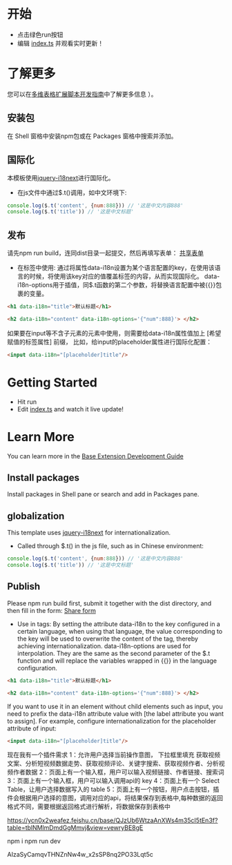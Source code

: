 # 开始
- 点击绿色run按钮
- 编辑 [index.ts](#src/index.ts) 并观看实时更新！

# 了解更多

您可以在[多维表格扩展脚本开发指南](https://feishu.feishu.cn/docx/U3wodO5eqome3uxFAC3cl0qanIe)中了解更多信息 ）。

## 安装包
在 Shell 窗格中安装npm包或在 Packages 窗格中搜索并添加。

## 国际化
本模板使用[jquery-i18next](https://locize.com/blog/jquery-i18next/)进行国际化。
- 在js文件中通过$.t()调用，如中文环境下:
```js
console.log($.t('content', {num:888})) // '这是中文内容888'
console.log($.t('title')) // '这是中文标题'
```
## 发布
请先npm run build，连同dist目录一起提交，然后再填写表单：
[共享表单](https://feishu.feishu.cn/share/base/form/shrcnGFgOOsFGew3SDZHPhzkM0e)

- 在标签中使用:
通过将属性data-i18n设置为某个语言配置的key，在使用该语言的时候，将使用该key对应的值覆盖标签的内容，从而实现国际化。
data-i18n-options用于插值，同$.t函数的第二个参数，将替换语言配置中被{{}}包裹的变量。

```html
<h1 data-i18n="title">默认标题</h1>

<h2 data-i18n="content" data-i18n-options='{"num":888}'> </h2>
```

如果要在input等不含子元素的元素中使用，则需要给data-i18n属性值加上 [希望赋值的标签属性] 前缀，
比如，给input的placeholder属性进行国际化配置：

```html
<input data-i18n="[placeholder]title"/>

```





# Getting Started
- Hit run
- Edit [index.ts](#src/index.ts) and watch it live update!

# Learn More

You can learn more in the [Base Extension Development Guide](https://lark-technologies.larksuite.com/docx/HvCbdSzXNowzMmxWgXsuB2Ngs7d)

## Install packages

Install packages in Shell pane or search and add in Packages pane.


## globalization
This template uses [jquery-i18next](https://locize.com/blog/jquery-i18next/) for internationalization.
- Called through $.t() in the js file, such as in Chinese environment:
```js
console.log($.t('content', {num:888})) // '这是中文内容888'
console.log($.t('title')) // '这是中文标题'
```

## Publish
Please npm run build first, submit it together with the dist directory, and then fill in the form:
[Share form](https://feishu.feishu.cn/share/base/form/shrcnGFgOOsFGew3SDZHPhzkM0e)

- Use in tags:
By setting the attribute data-i18n to the key configured in a certain language, when using that language, the value corresponding to the key will be used to overwrite the content of the tag, thereby achieving internationalization.
data-i18n-options are used for interpolation. They are the same as the second parameter of the $.t function and will replace the variables wrapped in {{}} in the language configuration.
```html
<h1 data-i18n="title">默认标题</h1>

<h2 data-i18n="content" data-i18n-options='{"num":888}'> </h2>
```

If you want to use it in an element without child elements such as input, you need to prefix the data-i18n attribute value with [the label attribute you want to assign].
For example, configure internationalization for the placeholder attribute of input:
```html
<input data-i18n="[placeholder]title"/>

```



现在我有一个插件需求
1：允许用户选择当前操作意图，
    下拉框里填充 获取视频文案、分析短视频数据走势、获取视频评论、关键字搜索、获取视频作者、分析视频作者数据
2：页面上有一个输入框，用户可以输入视频链接、作者链接、搜索词
3：页面上有一个输入框，用户可以输入调用api的 key
4：页面上有一个 Select Table，让用户选择数据写入的 table 
5：页面上有一个按钮，用户点击按钮，插件会根据用户选择的意图，调用对应的api，将结果保存到表格中,每种数据的返回格式不同，需要根据返回格式进行解析，将数据保存到表格中


https://ycn0x2weafez.feishu.cn/base/QJzUb6WtzaAnXWs4m35cI5tEn3f?table=tblNMlmDmdGgMmvj&view=vewryBE8gE

npm i
npm run dev


AIzaSyCamqvTHNZnNw4w_x2sSP8nq2PO33Lqt5c